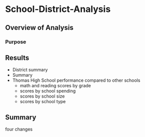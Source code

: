 # School-District-Analysis
## Overview of Analysis
### Purpose
## Results
- District summary
- Summary
- Thomas High School performance compared to other schools
  - math and reading scores by grade
  - scores by school spending
  - scores by school size
  - scores by school type

## Summary
four changes 